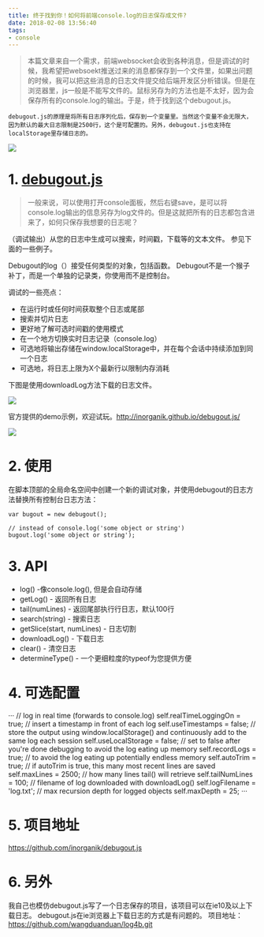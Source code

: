 ```yaml
---
title: 终于找到你！如何将前端console.log的日志保存成文件?
date: 2018-02-08 13:56:40
tags:
- console
---
```


> 本篇文章来自一个需求，前端websocket会收到各种消息，但是调试的时候，我希望把websoekt推送过来的消息都保存到一个文件里，如果出问题的时候，我可以把这些消息的日志文件提交给后端开发区分析错误。但是在浏览器里，js一般是不能写文件的。鼠标另存为的方法也是不太好，因为会保存所有的console.log的输出。于是，终于找到这个debugout.js。

`debugout.js的原理是将所有日志序列化后，保存到一个变量里。当然这个变量不会无限大，因为默认的最大日志限制是2500行，这个是可配置的。另外，debugout.js也支持在localStorage里存储日志的。`

![](https://wdd.js.org/img/images/20180208135709_Z3SQQV_Screenshot.jpeg)


# 1. [debugout.js](https://github.com/inorganik/debugout.js)
> 一般来说，可以使用打开console面板，然后右键save，是可以将console.log输出的信息另存为log文件的。但是这就把所有的日志都包含进来了，如何只保存我想要的日志呢？

（调试输出）从您的日志中生成可以搜索，时间戳，下载等的文本文件。 参见下面的一些例子。

Debugout的log（）接受任何类型的对象，包括函数。 Debugout不是一个猴子补丁，而是一个单独的记录类，你使用而不是控制台。

调试的一些亮点：

- 在运行时或任何时间获取整个日志或尾部
- 搜索并切片日志
- 更好地了解可选时间戳的使用模式
- 在一个地方切换实时日志记录（console.log）
- 可选地将输出存储在window.localStorage中，并在每个会话中持续添加到同一个日志
- 可选地，将日志上限为X个最新行以限制内存消耗

下图是使用downloadLog方法下载的日志文件。

![](https://wdd.js.org/img/images/20180208135722_EwunDY_Screenshot.jpeg)

官方提供的demo示例，欢迎试玩。http://inorganik.github.io/debugout.js/

![](https://wdd.js.org/img/images/20180208135732_Ltowzp_Screenshot.jpeg)




# 2. 使用

在脚本顶部的全局命名空间中创建一个新的调试对象，并使用debugout的日志方法替换所有控制台日志方法：

```
var bugout = new debugout();

// instead of console.log('some object or string')
bugout.log('some object or string');
```

# 3. API

- log() -像console.log(), 但是会自动存储
- getLog() - 返回所有日志
- tail(numLines) - 返回尾部执行行日志，默认100行
- search(string) - 搜索日志
- getSlice(start, numLines) - 日志切割
- downloadLog() - 下载日志
- clear() - 清空日志
- determineType() - 一个更细粒度的typeof为您提供方便

# 4. 可选配置
···
// log in real time (forwards to console.log)
self.realTimeLoggingOn = true; 
// insert a timestamp in front of each log
self.useTimestamps = false; 
// store the output using window.localStorage() and continuously add to the same log each session
self.useLocalStorage = false; 
// set to false after you're done debugging to avoid the log eating up memory
self.recordLogs = true; 
// to avoid the log eating up potentially endless memory
self.autoTrim = true; 
// if autoTrim is true, this many most recent lines are saved
self.maxLines = 2500; 
// how many lines tail() will retrieve
self.tailNumLines = 100; 
// filename of log downloaded with downloadLog()
self.logFilename = 'log.txt';
// max recursion depth for logged objects
self.maxDepth = 25;
···

# 5. 项目地址
https://github.com/inorganik/debugout.js

# 6. 另外
我自己也模仿debugout.js写了一个日志保存的项目，该项目可以在ie10及以上下载日志。
debugout.js在ie浏览器上下载日志的方式是有问题的。
项目地址：https://github.com/wangduanduan/log4b.git

  [1]: /img/bVH5Z9
  [2]: /img/bVNIvY
  [3]: /img/bVNJMX